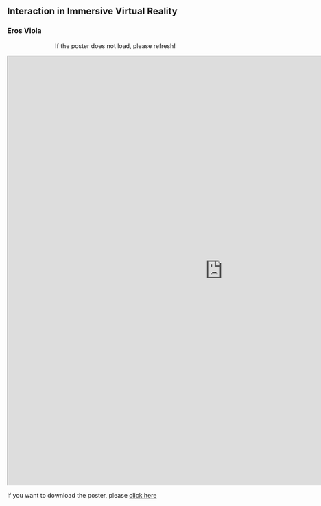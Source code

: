 ## Interaction in Immersive Virtual Reality
### Eros Viola

<center>
  <p>If the poster does not load, please refresh!</p>
 </center>

<head>
  <!-- <iframe src="/CSW21/Poster/a0poster.pdf" width="1000" height="1000" type="application/pdf"></iframe> -->
<iframe src="https://docs.google.com/gview?embedded=true&url=https://docs-dibris.github.io/CSW21/Poster/06_ErosViola.pdf" width="1000" height="1000" type="application/pdf"></iframe>

  <p>If you want to download the poster, please <a href="/CSW21/Poster/06_ErosViola.pdf" download="/CSW21/Poster/06_ErosViola.pdf">click here</a> </p>  
  
  
<script src="https://utteranc.es/client.js" 
repo="docs-dibris/CSW21" 
issue-term="poster06" 
theme="github-light" 
crossorigin="anonymous" 
async>
</script>

</head>
